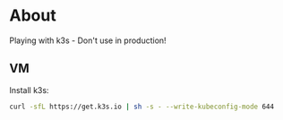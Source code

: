 # About

Playing with k3s - Don't use in production!

## VM

Install k3s:

```sh
curl -sfL https://get.k3s.io | sh -s - --write-kubeconfig-mode 644
```
